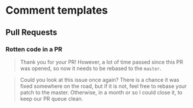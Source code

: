 # Comment templates

## Pull Requests

### Rotten code in a PR

> Thank you for your PR! However, a lot of time passed since this PR was opened, so now it needs to be rebased to the `master`.

> Could you look at this issue once again? There is a chance it was fixed somewhere on the road, but if it is not, feel free to rebase your patch to the master. Otherwise, in a month or so I could close it, to keep our PR queue clean.
